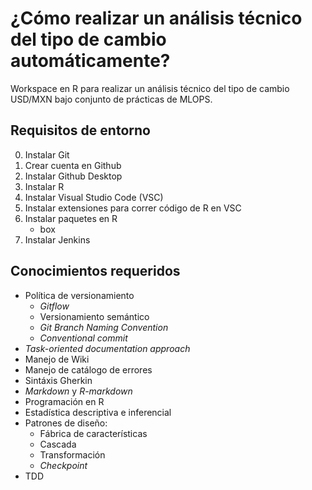 # ¿Cómo realizar un análisis técnico del tipo de cambio automáticamente?
Workspace en R para realizar un análisis técnico del tipo de cambio USD/MXN bajo conjunto de prácticas  de MLOPS.
## Requisitos de entorno 
0. Instalar Git
1. Crear cuenta en Github
2. Instalar Github Desktop
3. Instalar R
4. Instalar Visual Studio Code (VSC)
5. Instalar extensiones para correr código de R en VSC
6. Instalar paquetes en R
    - box
7. Instalar Jenkins
## Conocimientos requeridos
* Política de versionamiento
    - _Gitflow_  
    - Versionamiento semántico
    - _Git Branch Naming Convention_
    - _Conventional commit_
* _Task-oriented documentation approach_
* Manejo de Wiki
* Manejo de catálogo de errores
* Sintáxis Gherkin
* _Markdown_ y _R-markdown_
* Programación en R
* Estadística descriptiva e inferencial 
* Patrones de diseño: 
    - Fábrica de características
    - Cascada
    - Transformación
    - _Checkpoint_
* TDD

